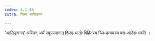 ```yaml
---
index: 3.1.46
sutra: श्लिष आलिङ्गने

---
```

'आलिङ्गनम्' अस्मिन् अर्थे प्रयुज्यमानात् श्लिष्-धातोः विहितस्य च्लि-प्रत्ययस्य क्स-आदेशः भवति । 